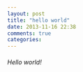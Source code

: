 ```yaml
---
layout: post
title: "hello world"
date: 2013-11-16 22:38
comments: true
categories: 
---
```


###### Hello world!